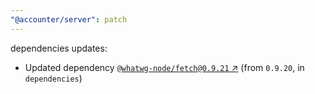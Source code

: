 ```yaml
---
"@accounter/server": patch
---
```

dependencies updates:
  - Updated dependency [`@whatwg-node/fetch@0.9.21` ↗︎](https://www.npmjs.com/package/@whatwg-node/fetch/v/0.9.21) (from `0.9.20`, in `dependencies`)
